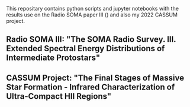 This repositary contains python scripts and jupyter notebooks with the results use on the Radio SOMA paper III () and also my 2022 CASSUM project.

## Radio SOMA III: "The SOMA Radio Survey. III. Extended Spectral Energy Distributions of Intermediate Protostars"



## CASSUM Project: "The Final Stages of Massive Star Formation - Infrared Characterization of Ultra-Compact HII Regions"
